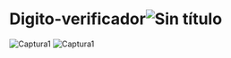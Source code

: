 # Digito-verificador![Sin título](https://github.com/jpguevara2/Digito-verificador/assets/45580750/f643559c-4853-4e48-b7f2-266261445bb6)
![Captura1](https://github.com/jpguevara2/Digito-verificador/assets/45580750/3c815edd-1f64-47b8-857c-e46a9d67734c)
![Captura1](https://github.com/jpguevara2/Digito-verificador/assets/45580750/c5774bc0-0a11-4112-bd1f-237b94d4e9df)
